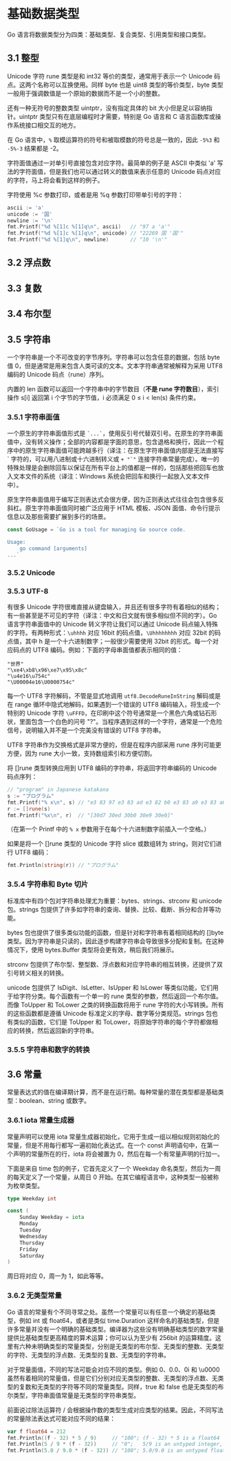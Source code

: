 # 基础数据类型

Go 语言将数据类型分为四类：基础类型、复合类型、引用类型和接口类型。

## 3.1 整型

Unicode 字符 rune 类型是和 int32 等价的类型，通常用于表示一个 Unicode 码点。这两个名称可以互换使用。同样 byte 也是 uint8 类型的等价类型，byte 类型一般用于强调数值是一个原始的数据而不是一个小的整数。

还有一种无符号的整数类型 uintptr，没有指定具体的 bit 大小但是足以容纳指针。uintptr 类型只有在底层编程时才需要，特别是 Go 语言和 C 语言函数库或操作系统接口相交互的地方。

在 Go 语言中，`%` 取模运算符的符号和被取模数的符号总是一致的，因此 `-5%3` 和 `-5%-3` 结果都是 -2。

字符面值通过一对单引号直接包含对应字符。最简单的例子是 ASCII 中类似 'a' 写法的字符面值，但是我们也可以通过转义的数值来表示任意的 Unicode 码点对应的字符，马上将会看到这样的例子。

字符使用 %c 参数打印，或者是用 %q 参数打印带单引号的字符：

```go
ascii := 'a'
unicode := '国'
newline := '\n'
fmt.Printf("%d %[1]c %[1]q\n", ascii)   // "97 a 'a'"
fmt.Printf("%d %[1]c %[1]q\n", unicode) // "22269 国 '国'"
fmt.Printf("%d %[1]q\n", newline)       // "10 '\n'"
```

## 3.2 浮点数

## 3.3 复数

## 3.4 布尔型

## 3.5 字符串

一个字符串是一个不可改变的字节序列。字符串可以包含任意的数据，包括 byte 值 0，但是通常是用来包含人类可读的文本。文本字符串通常被解释为采用 UTF8 编码的 Unicode 码点（rune）序列。

内置的 len 函数可以返回一个字符串中的字节数目（**不是 rune 字符数目**），索引操作 s\[i\] 返回第 i 个字节的字节值，i 必须满足 0 ≤ i < len(s) 条件约束。

### 3.5.1 字符串面值

一个原生的字符串面值形式是 `` `...` ``，使用反引号代替双引号。在原生的字符串面值中，没有转义操作；全部的内容都是字面的意思，包含退格和换行，因此一个程序中的原生字符串面值可能跨越多行（译注：在原生字符串面值内部是无法直接写 &#96; 字符的，可以用八进制或十六进制转义或 `` + "`" `` 连接字符串常量完成）。唯一的特殊处理是会删除回车以保证在所有平台上的值都是一样的，包括那些把回车也放入文本文件的系统（译注：Windows 系统会把回车和换行一起放入文本文件中）。

原生字符串面值用于编写正则表达式会很方便，因为正则表达式往往会包含很多反斜杠。原生字符串面值同时被广泛应用于 HTML 模板、JSON 面值、命令行提示信息以及那些需要扩展到多行的场景。

```go
const GoUsage = `Go is a tool for managing Go source code.

Usage:
    go command [arguments]
...`
```

### 3.5.2 Unicode

### 3.5.3 UTF-8

有很多 Unicode 字符很难直接从键盘输入，并且还有很多字符有着相似的结构；有一些甚至是不可见的字符（译注：中文和日文就有很多相似但不同的字）。Go 语言字符串面值中的 Unicode 转义字符让我们可以通过 Unicode 码点输入特殊的字符。有两种形式：`\uhhhh` 对应 16bit 的码点值，`\Uhhhhhhhh` 对应 32bit 的码点值，其中 h 是一个十六进制数字；一般很少需要使用 32bit 的形式。每一个对应码点的 UTF8 编码。例如：下面的字母串面值都表示相同的值：

```text
"世界"
"\xe4\xb8\x96\xe7\x95\x8c"
"\u4e16\u754c"
"\U00004e16\U0000754c"
```

每一个 UTF8 字符解码，不管是显式地调用 `utf8.DecodeRuneInString` 解码或是在 range 循环中隐式地解码，如果遇到一个错误的 UTF8 编码输入，将生成一个特别的 Unicode 字符 `\uFFFD`，在印刷中这个符号通常是一个黑色六角或钻石形状，里面包含一个白色的问号 "?"。当程序遇到这样的一个字符，通常是一个危险信号，说明输入并不是一个完美没有错误的 UTF8 字符串。

UTF8 字符串作为交换格式是非常方便的，但是在程序内部采用 rune 序列可能更方便，因为 rune 大小一致，支持数组索引和方便切割。

将 []rune 类型转换应用到 UTF8 编码的字符串，将返回字符串编码的 Unicode 码点序列：

```go
// "program" in Japanese katakana
s := "プログラム"
fmt.Printf("% x\n", s) // "e3 83 97 e3 83 ad e3 82 b0 e3 83 a9 e3 83 a0"
r := []rune(s)
fmt.Printf("%x\n", r)  // "[30d7 30ed 30b0 30e9 30e0]"
```

（在第一个 Printf 中的 `% x` 参数用于在每个十六进制数字前插入一个空格。）

如果是将一个 []rune 类型的 Unicode 字符 slice 或数组转为 string，则对它们进行 UTF8 编码：

```go
fmt.Println(string(r)) // "プログラム"
```

### 3.5.4 字符串和 Byte 切片

标准库中有四个包对字符串处理尤为重要：bytes、strings、strconv 和 unicode 包。strings 包提供了许多如字符串的查询、替换、比较、截断、拆分和合并等功能。

bytes 包也提供了很多类似功能的函数，但是针对和字符串有着相同结构的 []byte 类型。因为字符串是只读的，因此逐步构建字符串会导致很多分配和复制。在这种情况下，使用 bytes.Buffer 类型将会更有效，稍后我们将展示。

strconv 包提供了布尔型、整型数、浮点数和对应字符串的相互转换，还提供了双引号转义相关的转换。

unicode 包提供了 IsDigit、IsLetter、IsUpper 和 IsLower 等类似功能，它们用于给字符分类。每个函数有一个单一的 rune 类型的参数，然后返回一个布尔值。而像 ToUpper 和 ToLower 之类的转换函数将用于 rune 字符的大小写转换。所有的这些函数都是遵循 Unicode 标准定义的字母、数字等分类规范。strings 包也有类似的函数，它们是 ToUpper 和 ToLower，将原始字符串的每个字符都做相应的转换，然后返回新的字符串。

### 3.5.5 字符串和数字的转换

## 3.6 常量

常量表达式的值在编译期计算，而不是在运行期。每种常量的潜在类型都是基础类型：boolean、string 或数字。

### 3.6.1 iota 常量生成器

常量声明可以使用 iota 常量生成器初始化，它用于生成一组以相似规则初始化的常量，但是不用每行都写一遍初始化表达式。在一个 const 声明语句中，在第一个声明的常量所在的行，iota 将会被置为 0，然后在每一个有常量声明的行加一。

下面是来自 time 包的例子，它首先定义了一个 Weekday 命名类型，然后为一周的每天定义了一个常量，从周日 0 开始。在其它编程语言中，这种类型一般被称为枚举类型。

```go
type Weekday int

const (
    Sunday Weekday = iota
    Monday
    Tuesday
    Wednesday
    Thursday
    Friday
    Saturday
)
```

周日将对应 0，周一为 1，如此等等。

### 3.6.2 无类型常量

Go 语言的常量有个不同寻常之处。虽然一个常量可以有任意一个确定的基础类型，例如 int 或 float64，或者是类似 time.Duration 这样命名的基础类型，但是许多常量并没有一个明确的基础类型。编译器为这些没有明确基础类型的数字常量提供比基础类型更高精度的算术运算；你可以认为至少有 256bit 的运算精度。这里有六种未明确类型的常量类型，分别是无类型的布尔型、无类型的整数、无类型的字符、无类型的浮点数、无类型的复数、无类型的字符串。

对于常量面值，不同的写法可能会对应不同的类型。例如 0、0.0、0i 和 \u0000 虽然有着相同的常量值，但是它们分别对应无类型的整数、无类型的浮点数、无类型的复数和无类型的字符等不同的常量类型。同样，true 和 false 也是无类型的布尔类型，字符串面值常量是无类型的字符串类型。

前面说过除法运算符 / 会根据操作数的类型生成对应类型的结果。因此，不同写法的常量除法表达式可能对应不同的结果：

```go
var f float64 = 212
fmt.Println((f - 32) * 5 / 9)     // "100"; (f - 32) * 5 is a float64
fmt.Println(5 / 9 * (f - 32))     // "0";   5/9 is an untyped integer, 0
fmt.Println(5.0 / 9.0 * (f - 32)) // "100"; 5.0/9.0 is an untyped float
```
